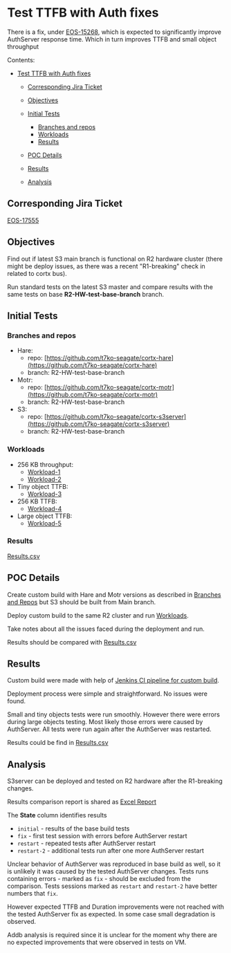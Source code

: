 # Test TTFB with Auth fixes

There is a fix, under [EOS-15268](https://jts.seagate.com/browse/EOS-15268),
which is expected to significantly improve AuthServer response time.
Which in turn improves TTFB and small object throughput

Contents:

-   [Test TTFB with Auth fixes](#test-ttfb-with-auth-fixes)

    -   [Corresponding Jira Ticket](#corresponding-jira-ticket)

    -   [Objectives](#objectives)

    -   [Initial Tests](#initial-tests)

        -   [Branches and repos](#branches-and-repos)
        -   [Workloads](#workloads)
        -   [Results](#results)

    -   [POC Details](#poc-details)

    -   [Results](#results)

    -   [Analysis](#analysis)

## Corresponding Jira Ticket

[EOS-17555](https://jts.seagate.com/browse/EOS-17555)

## Objectives

Find out if latest S3 main branch is functional on R2 hardware cluster (there might
be deploy issues, as there was a recent "R1-breaking" check in related to cortx bus).

Run standard tests on the latest S3 master and compare results with the same tests on base
**R2-HW-test-base-branch** branch.

## Initial Tests

### Branches and repos

-   Hare:
    -   repo: [https://github.com/t7ko-seagate/cortx-hare](https://github.com/t7ko-seagate/cortx-hare)
    -   branch: R2-HW-test-base-branch
-   Motr:
    -   repo: [https://github.com/t7ko-seagate/cortx-motr](https://github.com/t7ko-seagate/cortx-motr)
    -   branch: R2-HW-test-base-branch
-   S3:
    -   repo: [https://github.com/t7ko-seagate/cortx-s3server](https://github.com/t7ko-seagate/cortx-s3server)
    -   branch: R2-HW-test-base-branch

### Workloads

-   256 KB throughput:
    -   [Workload-1](../initial-perf-test-on-R2/raw-test-results.md#21-perfline-job-yaml)
    -   [Workload-2](../initial-perf-test-on-R2/raw-test-results.md#31-perfline-job-yaml)
-   Tiny object TTFB:
    -   [Workload-3](../initial-perf-test-on-R2/raw-test-results.md#8-ttfb-100-bytes-1-512-sessions---take-2)
-   256 KB TTFB:
    -   [Workload-4](../initial-perf-test-on-R2/raw-test-results.md#13-ttfb-256-kb-1-512-sessions)
-   Large object TTFB:
    -   [Workload-5](../initial-perf-test-on-R2/raw-test-results.md#18-ttfb-128-mb-1-512-sessions)

### Results

[Results.csv](../initial-perf-test-on-R2/results.csv)

## POC Details

Create custom build with Hare and Motr versions as described in [Branches and Repos](#branches-and-repos)
but S3 should be built from Main branch.

Deploy custom build to the same R2 cluster and run [Workloads](#workloads).

Take notes about all the issues faced during the deployment and run.

Results should be compared with [Results.csv](../initial-perf-test-on-R2/results.csv)

## Results

Custom build were made with help of [Jenkins CI pipeline for custom build](http://eos-jenkins.colo.seagate.com/job/GitHub-custom-ci-builds/job/centos-7.8/job/cortx-custom-ci/).

Deployment process were simple and straightforward. No issues were found.

Small and tiny objects tests were run smoothly. However there were errors
during large objects testing. Most likely those errors were caused by AuthServer.
All tests were run again after the AuthServer was restarted.

Results could be find in [Results.csv](results.csv)

## Analysis

S3server can be deployed and tested on R2 hardware after the R1-breaking changes.

Results comparison report is shared as [Excel Report](https://seagatetechnology.sharepoint.com/:x:/r/sites/gteamdrv1/tdrive1224/Performance/S3/PerfTests/Branch%20Main%20vs%20R2-hw-base-test%20-%20Copy.xlsx?d=wc0bfbf1a618543f98d199f7b74873ed1&csf=1&web=1&e=AjvtEu)

The **State** column identifies results

-   `initial` - results of the base build tests
-   `fix` - first test session with errors before AuthServer restart
-   `restart` - repeated tests after AuthServer restart
-   `restart-2` - additional tests run after one more AuthServer restart

Unclear behavior of AuthServer was reproduced in base build as well, so it is
unlikely it was caused by the tested AuthServer changes. Tests runs containing
errors - marked as `fix` - should be excluded from the comparison. Tests sessions
marked as `restart` and `restart-2` have better numbers that `fix`.

However expected TTFB and Duration improvements were not reached with the
tested AuthServer fix as expected. In some case small degradation is observed.

Addb analysis is required since it is unclear for the moment why there are no
expected improvements that were observed in tests on VM.
